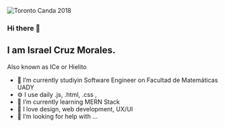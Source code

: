 ![Toronto Canda 2018](/bannr.png)
### Hi there 👋

## I am Israel Cruz Morales.
Also known as ICe or Hielito

- 🔭 I’m currently studiyin Software Engineer on Facultad de Matemáticas UADY
- ⚙️ I use daily .js, .html, .css , 
- 🌱 I’m currently learning MERN Stack
- 💬 I love design, web development, UX/UI
- 🤔 I’m looking for help with ...
